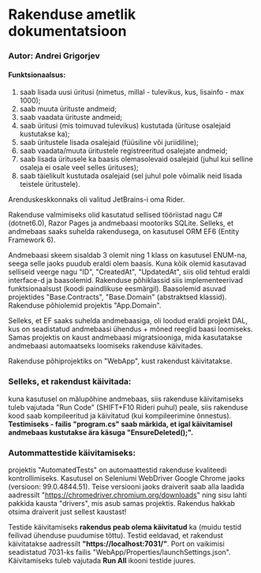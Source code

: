 # Rakenduse ametlik dokumentatsioon

### Autor: Andrei Grigorjev

#### Funktsionaalsus:
1. saab lisada uusi üritusi (nimetus, millal - tulevikus, kus, lisainfo - max 1000);
2. saab muuta ürituste andmeid;
3. saab vaadata ürituste andmeid;
4. saab üritusi (mis toimuvad tulevikus) kustutada (ürituse osalejaid kustutakse ka);
5. saab üritustele lisada osalejaid (füüsiline või juriidiline);
6. saab vaadata/muuta üritustele registreeritud osalejate andmeid;
7. saab lisada üritusele ka baasis olemasolevaid osalejaid (juhul kui selline osaleja ei osale veel selles ürituses);
8. saab täielikult kustutada osalejaid (sel juhul pole võimalik neid lisada teistele üritustele).


Arenduskeskkonnaks oli valitud JetBrains-i oma Rider.

Rakenduse valmimiseks olid kasutatud sellised tööriistad nagu C# (dotnet6.0), Razor Pages ja andmebaasi mootoriks SQLite.
Selleks, et andmebaas saaks suhelda rakendusega, on kasutusel ORM EF6 (Entity Framework 6).

Andmebaasi skeem sisaldab 3 olemit ning 1 klass on kasutusel ENUM-na, seega selle jaoks puudub eraldi olem baasis.
Kuna kõik olemid kasutavad selliseid veerge nagu "ID", "CreatedAt", "UpdatedAt", siis olid tehtud eraldi interface-d ja baasolemid.
Rakenduse põhiklassid siis implementeerivad funktsionaalsust (koodi paindlikuse eesmärgil).
Baasolemid asuvad projektides "Base.Contracts", "Base.Domain" (abstraktsed klassid). Rakenduse põhiolemid projektis "App.Domain".

Selleks, et EF saaks suhelda andmebaasiga, oli loodud eraldi projekt DAL, kus on seadistatud andmebaasi ühendus + mõned reeglid baasi loomiseks.
Samas projektis on kaust andmebaasi migratsiooniga, mida kasutatakse andmebaasi automaatseks loomiseks rakenduse käivitades.

Rakenduse põhiprojektiks on "WebApp", kust rakendust käivitatakse.


### Selleks, et rakendust käivitada:
kuna kasutusel on mälupõhine andmebaas, siis rakenduse käivitamiseks tuleb vajutada "Run Code" (SHIFT+F10 Rideri puhul) peale, siis rakenduse kood saab kompileeritud ja käivitatud (kui kompileerimine õnnestus).
**Testimiseks - failis "program.cs" saab märkida, et igal käivitamisel andmebaas kustutakse ära käsuga "EnsureDeleted();".**

### Autommattestide käivitamiseks:
projektis "AutomatedTests" on automaattestid rakenduse kvaliteedi kontrollimiseks. 
Kasutusel on Seleniumi WebDriver Google Chrome jaoks (versioon: 99.0.4844.51). 
Teise versiooni jaoks draiverit saab alla laadida aadressilt "https://chromedriver.chromium.org/downloads" ning sisu lahti pakkida kausta "drivers", mis asub samas projektis.
Rakendus hakkab otsima draiverit just sellest kaustast!

Testide käivitamiseks **rakendus peab olema käivitatud** ka (muidu testid feilivad ühenduse puudumise tõttu).
Testid eeldavad, et rakendust käivitatakse aadressilt **"https://localhost:7031/"**. Port on vaikimisi seadistatud 7031-ks failis "WebApp/Properties/launchSettings.json".
Käivitamiseks tuleb vajutada **Run All** ikooni testide juures.